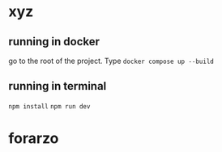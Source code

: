 # xyz
## running in docker
go to the root of the project. Type `docker compose up --build`
## running in terminal
`npm install`
`npm run dev`
# forarzo
